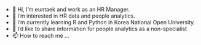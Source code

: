 - 👋 Hi, I’m euntaek and work as an HR Manager. 
- 👀 I’m interested in HR data and people analytics.
- 🌱 I’m currently learning R and Python in Korea National Open University.
- 💞️ I’d like to share information for people analytics as a non-specialist
- 📫 How to reach me ...

<!---
euntaek-ko0102/euntaek-ko0102 is a ✨ special ✨ repository because its `README.md` (this file) appears on your GitHub profile.
You can click the Preview link to take a look at your changes.
--->
